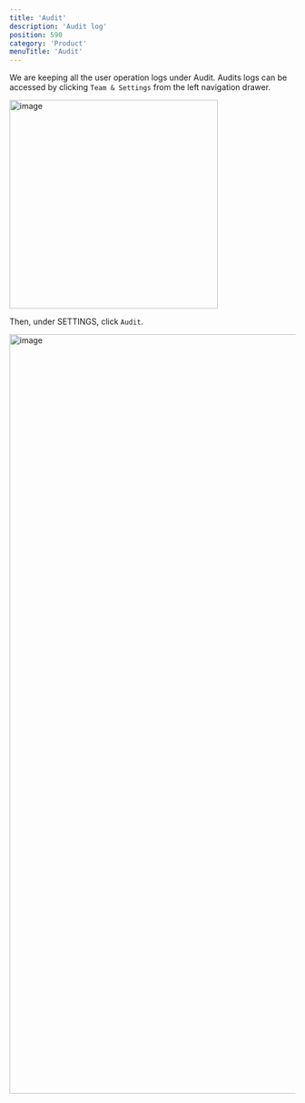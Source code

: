 ```yaml
---
title: 'Audit'
description: 'Audit log'
position: 590
category: 'Product'
menuTitle: 'Audit'
---
```


We are keeping all the user operation logs under Audit. Audits logs can be accessed by clicking `Team & Settings` from the left navigation drawer.

<img width="367" alt="image" src="https://user-images.githubusercontent.com/35857179/170426881-ba645392-24a2-4446-b501-0595a0887724.png">

Then, under SETTINGS, click `Audit`.

<img width="1335" alt="image" src="https://user-images.githubusercontent.com/35857179/170428570-627a3763-26ae-4b8f-b5a8-0b8b42638464.png">
